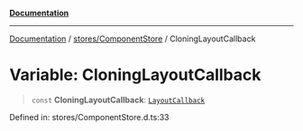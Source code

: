[**Documentation**](../../../index.md)

***

[Documentation](../../../index.md) / [stores/ComponentStore](../index.md) / CloningLayoutCallback

# Variable: CloningLayoutCallback

> `const` **CloningLayoutCallback**: [`LayoutCallback`](../../../perspective-client/interfaces/LayoutCallback.md)

Defined in: stores/ComponentStore.d.ts:33
